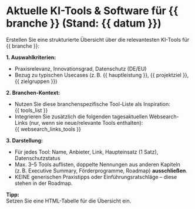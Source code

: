 # Aktuelle KI-Tools & Software für {{ branche }} (Stand: {{ datum }})

Erstellen Sie eine strukturierte Übersicht über die relevantesten KI-Tools für {{ branche }}:

**1. Auswahlkriterien:**  
- Praxisrelevanz, Innovationsgrad, Datenschutz (DE/EU)
- Bezug zu typischen Usecases (z. B. {{ hauptleistung }}, {{ projektziel }}, {{ zielgruppen }})

**2. Branchen-Kontext:**  
- Nutzen Sie diese branchenspezifische Tool-Liste als Inspiration:  
  {{ tools_list }}
- Integrieren Sie zusätzlich die folgenden tagesaktuellen Websearch-Links (nur, wenn sie neue/relevante Tools enthalten):  
  {{ websearch_links_tools }}

**3. Darstellung:**  
- Für jedes Tool: Name, Anbieter, Link, Haupteinsatz (1 Satz), Datenschutzstatus
- Max. 3–5 Tools auflisten, doppelte Nennungen aus anderen Kapiteln (z. B. Executive Summary, Förderprogramme, Roadmap) **ausschließen**.
- KEINE generischen Praxistipps oder Einführungsratschläge – diese stehen in der Roadmap.

**Tipp:**  
Setzen Sie eine HTML-Tabelle für die Übersicht ein.
